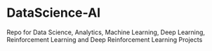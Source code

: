 # DataScience-AI
Repo for Data Science, Analytics, Machine Learning, Deep Learning, Reinforcement Learning and Deep Reinforcement Learning Projects
